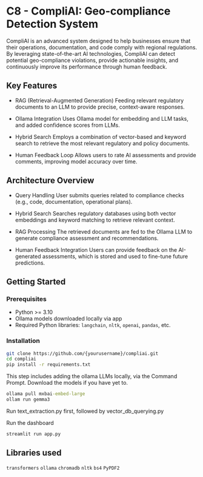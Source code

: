 # C8 - CompliAI: Geo-compliance Detection System

CompliAI is an advanced system designed to help businesses ensure that their operations, documentation, and code comply with regional regulations. By leveraging state-of-the-art AI technologies, CompliAI can detect potential geo-compliance violations, provide actionable insights, and continuously improve its performance through human feedback.

## Key Features

- RAG (Retrieval-Augmented Generation)
  Feeding relevant regulatory documents to an LLM to provide precise, context-aware responses.

- Ollama Integration
  Uses Ollama model for embedding and LLM tasks, and added confidence scores from LLMs.

- Hybrid Search
  Employs a combination of vector-based and keyword search to retrieve the most relevant regulatory and policy documents.

- Human Feedback Loop
  Allows users to rate AI assessments and provide comments, improving model accuracy over time.

## Architecture Overview

  - Query Handling
    User submits queries related to compliance checks (e.g., code, documentation, operational plans).
  
  - Hybrid Search
    Searches regulatory databases using both vector embeddings and keyword matching to retrieve relevant context.
  
  - RAG Processing
    The retrieved documents are fed to the Ollama LLM to generate compliance assessment and recommendations.
  
  - Human Feedback Integration
    Users can provide feedback on the AI-generated assessments, which is stored and used to fine-tune future predictions.


## Getting Started

### Prerequisites

- Python >= 3.10  
- Ollama models downloaded locally via app
- Required Python libraries: `langchain`, `nltk`, `openai`, `pandas`, etc.

### Installation

```bash
git clone https://github.com/{yourusername}/compliai.git
cd compliai
pip install -r requirements.txt
```
This step includes adding the ollama LLMs locally, via the Command Prompt. Download the models if you have yet to.
```cmd
ollama pull mxbai-embed-large
ollam run gemma3
```
Run text_extraction.py first, followed by vector_db_querying.py

Run the dashboard
```cmd
streamlit run app.py
```

## Libraries used
`transformers` `ollama` `chromadb` `nltk` `bs4` `PyPDF2`



